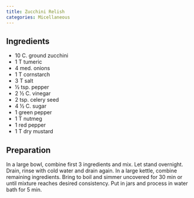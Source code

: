 ```yaml
---
title: Zucchini Relish
categories: Micellaneous
---
```


## Ingredients

- 10 C. ground zucchini
- 1 T tumeric
- 4 med. onions
- 1 T cornstarch
- 3 T salt
- ½ tsp. pepper
- 2 ½ C. vinegar
- 2 tsp. celery seed
- 4 ½ C. sugar
- 1 green pepper
- 1 T nutmeg
- 1 red pepper
- 1 T dry mustard

## Preparation

In a large bowl, combine first 3 ingredients and mix.  Let stand overnight.  Drain, rinse with cold water and drain again.  In a large kettle, combine remaining ingredients.  Bring to boil and simmer uncovered for 30 min or until mixture reaches desired consistency.  Put in jars and process in water bath for 5 min.

